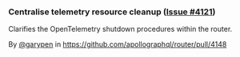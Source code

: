 ### Centralise telemetry resource cleanup ([Issue #4121](https://github.com/apollographql/router/issues/4121))

Clarifies the OpenTelemetry shutdown procedures within the router.

By [@garypen](https://github.com/garypen) in https://github.com/apollographql/router/pull/4148
